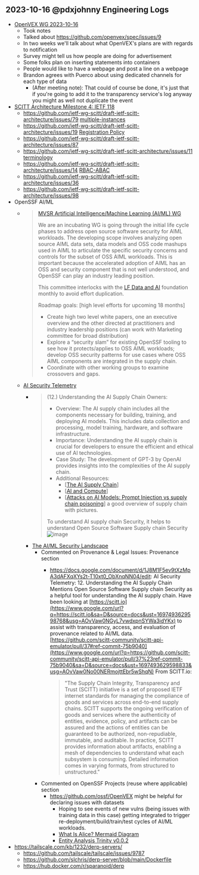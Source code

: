 ## 2023-10-16 @pdxjohnny Engineering Logs

- [OpenVEX WG 2023-10-16](https://docs.google.com/document/d/1C-L0JDx5O35TjXb6dcyL6ioc5xWUCkdR5kEbZ1uVQto/edit#heading=h.7vfzsvcxys2j)
  - Took notes
  - Talked about https://github.com/openvex/spec/issues/9
  - In two weeks we'll talk about what OpenVEX's plans are with regards to notification
  - Survey might tell us how people are doing for advertisement
  - Some folks plan on inserting statements into containers
  - People would like to have a webpage and post a line on a webpage
  - Brandon agrees with Puerco about using dedicated channels for each type of data
    - (After meeting note): That could of course be done, it's just that if you're going to add it to the transparency service's log anyway you might as well not duplicate the event
- [SCITT Architecture Milestone 4: IETF 118](https://github.com/ietf-wg-scitt/draft-ietf-scitt-architecture/milestone/4)
  - https://github.com/ietf-wg-scitt/draft-ietf-scitt-architecture/issues/79 [multiple-instances](https://github.com/ietf-wg-scitt/draft-ietf-scitt-architecture/issues?q=is%3Aopen+is%3Aissue+label%3Amultiple-instances)
  - https://github.com/ietf-wg-scitt/draft-ietf-scitt-architecture/issues/19 [Registration Policy](https://github.com/ietf-wg-scitt/draft-ietf-scitt-architecture/issues?q=is%3Aopen+is%3Aissue+label%3A%22Registration+Policy%22)
  - https://github.com/ietf-wg-scitt/draft-ietf-scitt-architecture/issues/87
  - https://github.com/ietf-wg-scitt/draft-ietf-scitt-architecture/issues/11 [terminology](https://github.com/ietf-wg-scitt/draft-ietf-scitt-architecture/issues?q=is%3Aopen+is%3Aissue+label%3Aterminology)
  - https://github.com/ietf-wg-scitt/draft-ietf-scitt-architecture/issues/14 [RBAC-ABAC](https://github.com/ietf-wg-scitt/draft-ietf-scitt-architecture/issues?q=is%3Aopen+is%3Aissue+label%3ARBAC-ABAC)
  - https://github.com/ietf-wg-scitt/draft-ietf-scitt-architecture/issues/36
  - https://github.com/ietf-wg-scitt/draft-ietf-scitt-architecture/issues/98
- OpenSSF AI/ML
  - > [MVSR Artificial Intelligence/Machine Learning (AI/ML) WG ](https://github.com/ossf/ai-ml-security/blob/51c6157ace32f566793eae543c69f07e2e49fa67/mvsr.md)
    >
    > We are an incubating WG is going through the initial life cycle phases to address open source software security for AIML workloads. The developing scope involves analyzing open source AIML data sets, data models and OSS code mashups used in AIML to articulate the specific security concerns and controls for the subset of OSS AIML workloads.  This is important because the accelerated adoption of AIML has an OSS and security component that is not well understood, and OpenSSF can play an industry leading position.
    >
    > This committee interlocks with the [LF Data and AI](https://lfaidata.foundation/projects/) foundation monthly to avoid effort duplication.
    >
    > Roadmap goals: [high level efforts for upcoming 18 months]
    >
    > * Create high two level white papers, one an executive overview and the other directed at practitioners  and industry leadership positions (can work with Marketing committee for broad distribution)
    > * Explore a “security slam” for existing OpenSSF tooling to see how it protects/applies to OSS AIML workloads; develop OSS security patterns for use cases where OSS AIML components are integrated in the supply chain.
    > * Coordinate with other working groups to examine crossovers and gaps.
  - ⁠[AI Security Telemetry](https://docs.google.com/document/d/1J8M1F5ev9tXzMpA3dAFXqXYs2t-T10xt0_ObXnqNN04/edit)
    - > (12.) Understanding the AI Supply Chain
      > Owners:
      >
      > - Overview: The AI supply chain includes all the components necessary for building, training, and deploying AI models. This includes data collection and processing, model training, hardware, and software infrastructure.
      > - Importance: Understanding the AI supply chain is crucial for developers to ensure the efficient and ethical use of AI technologies.
      > - Case Study: The development of GPT-3 by OpenAI provides insights into the complexities of the AI supply chain.
      > - Additional Resources:
      >   - [[The AI Supply Chain](https://hbr.org/2021/02/the-ai-supply-chain-runs-on-ignorance)]
      >   - [[AI and Compute](https://openai.com/research/ai-and-compute/)]
      >   - [[Attacks on AI Models: Prompt Injection vs supply chain poisoning](https://blog.mithrilsecurity.io/attacks-on-ai-models-prompt-injection-vs-supply-chain-poisoning/)] a good overview of supply chain with pictures.
      >
      > To understand AI supply chain Security, it helps to understand Open Source Software Supply chain Security
      > ![image](https://github.com/intel/dffml/assets/5950433/61a5e1eb-d604-42cb-96b0-2a668b148627)
    - [The AI/ML Security Landscape](https://docs.google.com/document/d/1AyivzKsERoIZcyr4XrH6CrNeUoYHhpiswThHS0XrbSU/edit?pli=1#heading=h.g0d92hu77q5z)
      - Commented on Provenance & Legal Issues: Provenance section
        - https://docs.google.com/document/d/1J8M1F5ev9tXzMpA3dAFXqXYs2t-T10xt0_ObXnqNN04/edit: AI Security Telemetry: 12. Understanding the AI Supply Chain
Mentions Open Source Software Supply chain Security as a helpful tool for understanding the AI supply chain. Have been looking at [https://scitt.io](https://www.google.com/url?q=https://scitt.io&sa=D&source=docs&ust=1697493629598768&usg=AOvVaw0NGyL7vwdxpnSYWa3idYKx) to assist with transparency, access, and evaluation of provenance related to AI/ML data. [https://github.com/scitt-community/scitt-api-emulator/pull/37#ref-commit-75b9040](https://www.google.com/url?q=https://github.com/scitt-community/scitt-api-emulator/pull/37%23ref-commit-75b9040&sa=D&source=docs&ust=1697493629598833&usg=AOvVaw0No00NERmojttEbr5wShqN)
          From SCITT.io:

          > "The Supply Chain Integrity, Transparency and Trust (SCITT) initiative is a set of proposed IETF internet standards for managing the compliance of goods and services across end-to-end supply chains. SCITT supports the ongoing verification of goods and services where the authenticity of entities, evidence, policy, and artifacts can be assured and the actions of entities can be guaranteed to be authorized, non-repudiable, immutable, and auditable.
In practice, SCITT provides information about artifacts, enabling a mesh of dependencies to understand what each subsystem is consuming. Detailed information comes in varying formats, from structured to unstructured."
      - Commented on OpenSSF Projects (reuse where applicable) section
        - https://github.com/ossf/OpenVEX might be helpful for declaring issues with datasets
          - Hoping to see events of new vulns (being issues with training data in this case) getting integrated to trigger re-deployment/build/train/test cycles of AI/ML workloads.
          - [What Is Alice? Mermaid Diagram](https://github.com/intel/dffml/assets/5950433/1141b8b0-5384-4c28-bdca-895cf7af809b)
          - [Entity Analysis Trinity v0.0.2](https://user-images.githubusercontent.com/5950433/188203911-3586e1af-a1f6-434a-8a9a-a1795d7a7ca3.svg)
- https://tailscale.com/kb/1232/derp-servers/
  - https://github.com/tailscale/tailscale/issues/9787
  - https://github.com/slchris/derp-server/blob/main/Dockerfile
  - https://hub.docker.com/r/sparanoid/derp